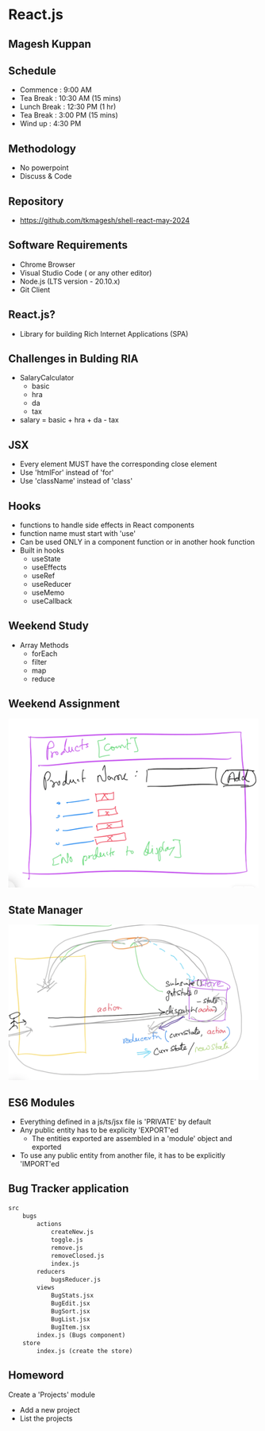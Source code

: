 # React.js

## Magesh Kuppan

## Schedule
- Commence      : 9:00 AM
- Tea Break     : 10:30 AM (15 mins)
- Lunch Break   : 12:30 PM (1 hr)
- Tea Break     : 3:00 PM (15 mins)
- Wind up       : 4:30 PM

## Methodology
- No powerpoint
- Discuss & Code

## Repository
- https://github.com/tkmagesh/shell-react-may-2024

## Software Requirements
- Chrome Browser
- Visual Studio Code ( or any other editor)
- Node.js (LTS version - 20.10.x)
- Git Client

## React.js?
- Library for building Rich Internet Applications (SPA)

## Challenges in Bulding RIA
- SalaryCalculator
    - basic
    - hra
    - da
    - tax
- salary = basic + hra + da - tax

## JSX
- Every element MUST have the corresponding close element
- Use 'htmlFor' instead of 'for'
- Use 'className' instead of 'class'

## Hooks
- functions to handle side effects in React components
- function name must start with 'use'
- Can be used ONLY in a component function or in another hook function
- Built in hooks
    - useState
    - useEffects
    - useRef
    - useReducer
    - useMemo
    - useCallback

## Weekend Study
- Array Methods
    - forEach
    - filter
    - map
    - reduce

## Weekend Assignment
![image](./images/Day-2-Assignment.png)

## State Manager
![image](./images/state-manager.png)

## ES6 Modules
- Everything defined in a js/ts/jsx file is 'PRIVATE' by default
- Any public entity has to be explicity 'EXPORT'ed
    - The entities exported are assembled in a 'module' object and exported
- To use any public entity from another file, it has to be explicitly 'IMPORT'ed

## Bug Tracker application
```
src
    bugs
        actions
            createNew.js
            toggle.js
            remove.js
            removeClosed.js
            index.js
        reducers
            bugsReducer.js
        views
            BugStats.jsx
            BugEdit.jsx
            BugSort.jsx
            BugList.jsx
            BugItem.jsx
        index.js (Bugs component)
    store
        index.js (create the store)

```

## Homeword
Create a 'Projects' module
- Add a new project
- List the projects
